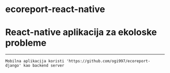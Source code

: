 # ecoreport-react-native

# React-native aplikacija za ekoloske probleme

----
	Mobilna aplikacija koristi 'https://github.com/ogi997/ecoreport-django' kao backend server
